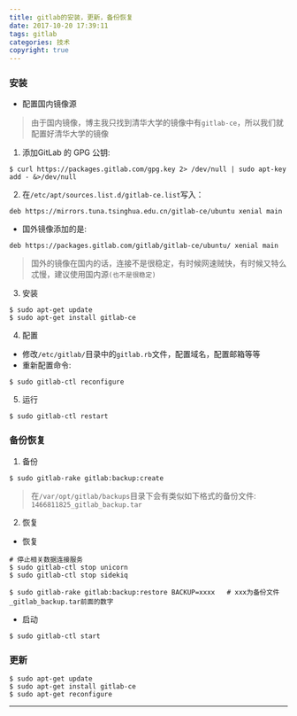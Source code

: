 ```yaml
---
title: gitlab的安装，更新，备份恢复
date: 2017-10-20 17:39:11
tags: gitlab
categories: 技术
copyright: true
---
```

### 安装
- 配置国内镜像源
> 由于国内镜像，博主我只找到清华大学的镜像中有`gitlab-ce`，所以我们就配置好清华大学的镜像 
1.  添加GitLab 的 GPG 公钥:

```
$ curl https://packages.gitlab.com/gpg.key 2> /dev/null | sudo apt-key add - &>/dev/null
```
<!--more-->

2. 在`/etc/apt/sources.list.d/gitlab-ce.list`写入：  

```
deb https://mirrors.tuna.tsinghua.edu.cn/gitlab-ce/ubuntu xenial main
```
- 国外镜像添加的是:  
```
deb https://packages.gitlab.com/gitlab/gitlab-ce/ubuntu/ xenial main
```
> 国外的镜像在国内的话，连接不是很稳定，有时候网速贼快，有时候又特么忒慢，建议使用国内源`(也不是很稳定)`
3. 安装

```
$ sudo apt-get update
$ sudo apt-get install gitlab-ce
```
4. 配置
-  修改`/etc/gitlab/`目录中的`gitlab.rb`文件，配置域名，配置邮箱等等
-  重新配置命令:

```
$ sudo gitlab-ctl reconfigure
```
5. 运行

```
$ sudo gitlab-ctl restart
```
### 备份恢复
1. 备份

```
$ sudo gitlab-rake gitlab:backup:create
```
> 在`/var/opt/gitlab/backups`目录下会有类似如下格式的备份文件:  
`1466811825_gitlab_backup.tar`
2. 恢复
- 恢复
```
# 停止相关数据连接服务
$ sudo gitlab-ctl stop unicorn 
$ sudo gitlab-ctl stop sidekiq

$ sudo gitlab-rake gitlab:backup:restore BACKUP=xxxx   # xxx为备份文件_gitlab_backup.tar前面的数字
```
- 启动

```
$ sudo gitlab-ctl start
```
### 更新

```
$ sudo apt-get update
$ sudo apt-get install gitlab-ce
$ sudo apt-get reconfigure
```
---
